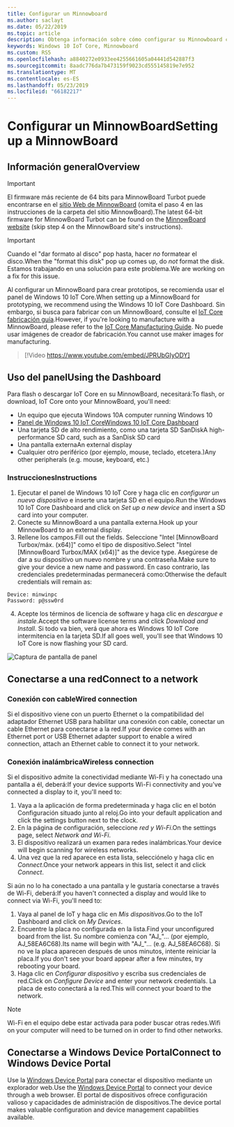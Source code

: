 ```yaml
---
title: Configurar un Minnowboard
ms.author: saclayt
ms.date: 05/22/2019
ms.topic: article
description: Obtenga información sobre cómo configurar su Minnowboard con Windows 10 IoT Core.
keywords: Windows 10 IoT Core, Minnowboard
ms.custom: RS5
ms.openlocfilehash: a8840272e0933ee4255661605a04441d542887f3
ms.sourcegitcommit: 8aadc776da7b473159f9023cd555145819e7e952
ms.translationtype: MT
ms.contentlocale: es-ES
ms.lasthandoff: 05/23/2019
ms.locfileid: "66182217"
---
```

# <a name="setting-up-a-minnowboard"></a><span data-ttu-id="192a9-104">Configurar un MinnowBoard</span><span class="sxs-lookup"><span data-stu-id="192a9-104">Setting up a MinnowBoard</span></span>

## <a name="overview"></a><span data-ttu-id="192a9-105">Información general</span><span class="sxs-lookup"><span data-stu-id="192a9-105">Overview</span></span>

> [!IMPORTANT]
> <span data-ttu-id="192a9-106">El firmware más reciente de 64 bits para MinnowBoard Turbot puede encontrarse en el [sitio Web de MinnowBoard](https://minnowboard.org/tutorials/updating-the-firmware) (omita el paso 4 en las instrucciones de la carpeta del sitio MinnowBoard).</span><span class="sxs-lookup"><span data-stu-id="192a9-106">The latest 64-bit firmware for MinnowBoard Turbot can be found on the [MinnowBoard website](https://minnowboard.org/tutorials/updating-the-firmware) (skip step 4 on the MinnowBoard site's instructions).</span></span>

> [!IMPORTANT]
> <span data-ttu-id="192a9-107">Cuando el "dar formato al disco" pop hasta, hacer _no_ formatear el disco.</span><span class="sxs-lookup"><span data-stu-id="192a9-107">When the "format this disk" pop up comes up, do _not_ format the disk.</span></span> <span data-ttu-id="192a9-108">Estamos trabajando en una solución para este problema.</span><span class="sxs-lookup"><span data-stu-id="192a9-108">We are working on a fix for this issue.</span></span>

<span data-ttu-id="192a9-109">Al configurar un MinnowBoard para crear prototipos, se recomienda usar el panel de Windows 10 IoT Core.</span><span class="sxs-lookup"><span data-stu-id="192a9-109">When setting up a MinnowBoard for prototyping, we recommend using the Windows 10 IoT Core Dashboard.</span></span> <span data-ttu-id="192a9-110">Sin embargo, si busca para fabricar con un MinnowBoard, consulte el [IoT Core fabricación guía](https://docs.microsoft.com/en-us/windows-hardware/manufacture/iot/iot-core-manufacturing-guide).</span><span class="sxs-lookup"><span data-stu-id="192a9-110">However, if you're looking to manufacture with a MinnowBoard, please refer to the [IoT Core Manufacturing Guide](https://docs.microsoft.com/en-us/windows-hardware/manufacture/iot/iot-core-manufacturing-guide).</span></span> <span data-ttu-id="192a9-111">No puede usar imágenes de creador de fabricación.</span><span class="sxs-lookup"><span data-stu-id="192a9-111">You cannot use maker images for manufacturing.</span></span>
<br>
> [!Video https://www.youtube.com/embed/JPRUbGIyODY]

## <a name="using-the-dashboard"></a><span data-ttu-id="192a9-112">Uso del panel</span><span class="sxs-lookup"><span data-stu-id="192a9-112">Using the Dashboard</span></span>

<span data-ttu-id="192a9-113">Para flash o descargar IoT Core en su MinnowBoard, necesitará:</span><span class="sxs-lookup"><span data-stu-id="192a9-113">To flash, or download, IoT Core onto your MinnowBoard, you'll need:</span></span>
* <span data-ttu-id="192a9-114">Un equipo que ejecuta Windows 10</span><span class="sxs-lookup"><span data-stu-id="192a9-114">A computer running Windows 10</span></span> 
* [<span data-ttu-id="192a9-115">Panel de Windows 10 IoT Core</span><span class="sxs-lookup"><span data-stu-id="192a9-115">Windows 10 IoT Core Dashboard</span></span>](https://docs.microsoft.com/windows/iot-core/downloads)
* <span data-ttu-id="192a9-116">Una tarjeta SD de alto rendimiento, como una tarjeta SD SanDisk</span><span class="sxs-lookup"><span data-stu-id="192a9-116">A high-performance SD card, such as a SanDisk SD card</span></span>
* <span data-ttu-id="192a9-117">Una pantalla externa</span><span class="sxs-lookup"><span data-stu-id="192a9-117">An external display</span></span>
* <span data-ttu-id="192a9-118">Cualquier otro periférico (por ejemplo, mouse, teclado, etcetera.)</span><span class="sxs-lookup"><span data-stu-id="192a9-118">Any other peripherals (e.g. mouse, keyboard, etc.)</span></span>

### <a name="instructions"></a><span data-ttu-id="192a9-119">Instrucciones</span><span class="sxs-lookup"><span data-stu-id="192a9-119">Instructions</span></span>

1. <span data-ttu-id="192a9-120">Ejecutar el panel de Windows 10 IoT Core y haga clic en *configurar un nuevo dispositivo* e inserte una tarjeta SD en el equipo.</span><span class="sxs-lookup"><span data-stu-id="192a9-120">Run the Windows 10 IoT Core Dashboard and click on *Set up a new device* and insert a SD card into your computer.</span></span>
2. <span data-ttu-id="192a9-121">Conecte su MinnowBoard a una pantalla externa.</span><span class="sxs-lookup"><span data-stu-id="192a9-121">Hook up your MinnowBoard to an external display.</span></span>
3. <span data-ttu-id="192a9-122">Rellene los campos.</span><span class="sxs-lookup"><span data-stu-id="192a9-122">Fill out the fields.</span></span> <span data-ttu-id="192a9-123">Seleccione "Intel [MinnowBoard Turbox/máx. (x64)]" como el tipo de dispositivo.</span><span class="sxs-lookup"><span data-stu-id="192a9-123">Select "Intel [MinnowBoard Turbox/MAX (x64)]" as the device type.</span></span> <span data-ttu-id="192a9-124">Asegúrese de dar a su dispositivo un nuevo nombre y una contraseña.</span><span class="sxs-lookup"><span data-stu-id="192a9-124">Make sure to give your device a new name and password.</span></span> <span data-ttu-id="192a9-125">En caso contrario, las credenciales predeterminadas permanecerá como:</span><span class="sxs-lookup"><span data-stu-id="192a9-125">Otherwise the default credentials will remain as:</span></span>

```
Device: minwinpc
Password: p@ssw0rd
```

4. <span data-ttu-id="192a9-126">Acepte los términos de licencia de software y haga clic en *descargue e instale*.</span><span class="sxs-lookup"><span data-stu-id="192a9-126">Accept the software license terms and click *Download and Install*.</span></span> <span data-ttu-id="192a9-127">Si todo va bien, verá que ahora es Windows 10 IoT Core intermitencia en la tarjeta SD.</span><span class="sxs-lookup"><span data-stu-id="192a9-127">If all goes well, you'll see that Windows 10 IoT Core is now flashing your SD card.</span></span>

![Captura de pantalla de panel](../media/DeviceSetup/Dashboard-Screenshot.jpg)

## <a name="connect-to-a-network"></a><span data-ttu-id="192a9-129">Conectarse a una red</span><span class="sxs-lookup"><span data-stu-id="192a9-129">Connect to a network</span></span>
### <a name="wired-connection"></a><span data-ttu-id="192a9-130">Conexión con cable</span><span class="sxs-lookup"><span data-stu-id="192a9-130">Wired connection</span></span>
<span data-ttu-id="192a9-131">Si el dispositivo viene con un puerto Ethernet o la compatibilidad del adaptador Ethernet USB para habilitar una conexión con cable, conectar un cable Ethernet para conectarse a la red.</span><span class="sxs-lookup"><span data-stu-id="192a9-131">If your device comes with an Ethernet port or USB Ethernet adapter support to enable a wired connection, attach an Ethernet cable to connect it to your network.</span></span>

### <a name="wireless-connection"></a><span data-ttu-id="192a9-132">Conexión inalámbrica</span><span class="sxs-lookup"><span data-stu-id="192a9-132">Wireless connection</span></span>
<span data-ttu-id="192a9-133">Si el dispositivo admite la conectividad mediante Wi-Fi y ha conectado una pantalla a él, deberá:</span><span class="sxs-lookup"><span data-stu-id="192a9-133">If your device supports Wi-Fi connectivity and you've connected a display to it, you'll need to:</span></span>

1. <span data-ttu-id="192a9-134">Vaya a la aplicación de forma predeterminada y haga clic en el botón Configuración situado junto al reloj.</span><span class="sxs-lookup"><span data-stu-id="192a9-134">Go into your default application and click the settings button next to the clock.</span></span>
2. <span data-ttu-id="192a9-135">En la página de configuración, seleccione _red y Wi-Fi_.</span><span class="sxs-lookup"><span data-stu-id="192a9-135">On the settings page, select _Network and Wi-Fi_.</span></span>
3. <span data-ttu-id="192a9-136">El dispositivo realizará un examen para redes inalámbricas.</span><span class="sxs-lookup"><span data-stu-id="192a9-136">Your device will begin scanning for wireless networks.</span></span>
4. <span data-ttu-id="192a9-137">Una vez que la red aparece en esta lista, selecciónelo y haga clic en _Connect_.</span><span class="sxs-lookup"><span data-stu-id="192a9-137">Once your network appears in this list, select it and click _Connect_.</span></span>

<span data-ttu-id="192a9-138">Si aún no lo ha conectado a una pantalla y le gustaría conectarse a través de Wi-Fi, deberá:</span><span class="sxs-lookup"><span data-stu-id="192a9-138">If you haven't connected a display and would like to connect via Wi-Fi, you'll need to:</span></span>

1. <span data-ttu-id="192a9-139">Vaya al panel de IoT y haga clic en _Mis dispositivos_.</span><span class="sxs-lookup"><span data-stu-id="192a9-139">Go to the IoT Dashboard and click on _My Devices_.</span></span>
2. <span data-ttu-id="192a9-140">Encuentre la placa no configurada en la lista.</span><span class="sxs-lookup"><span data-stu-id="192a9-140">Find your unconfigured board from the list.</span></span> <span data-ttu-id="192a9-141">Su nombre comienza con "AJ_"... (por ejemplo, AJ_58EA6C68).</span><span class="sxs-lookup"><span data-stu-id="192a9-141">Its name will begin with "AJ_"... (e.g. AJ_58EA6C68).</span></span> <span data-ttu-id="192a9-142">Si no ve la placa aparecen después de unos minutos, intente reiniciar la placa.</span><span class="sxs-lookup"><span data-stu-id="192a9-142">If you don't see your board appear after a few minutes, try rebooting your board.</span></span>
3. <span data-ttu-id="192a9-143">Haga clic en _Configurar dispositivo_ y escriba sus credenciales de red.</span><span class="sxs-lookup"><span data-stu-id="192a9-143">Click on _Configure Device_ and enter your network credentials.</span></span> <span data-ttu-id="192a9-144">La placa de esto conectará a la red.</span><span class="sxs-lookup"><span data-stu-id="192a9-144">This will connect your board to the network.</span></span>

> [!NOTE]
> <span data-ttu-id="192a9-145">Wi-Fi en el equipo debe estar activada para poder buscar otras redes.</span><span class="sxs-lookup"><span data-stu-id="192a9-145">Wifi on your computer will need to be turned on in order to find other networks.</span></span>

## <a name="connect-to-windows-device-portal"></a><span data-ttu-id="192a9-146">Conectarse a Windows Device Portal</span><span class="sxs-lookup"><span data-stu-id="192a9-146">Connect to Windows Device Portal</span></span>

<span data-ttu-id="192a9-147">Use la [Windows Device Portal](../manage-your-device/DevicePortal.md) para conectar el dispositivo mediante un explorador web.</span><span class="sxs-lookup"><span data-stu-id="192a9-147">Use the [Windows Device Portal](../manage-your-device/DevicePortal.md) to connect your device through a web browser.</span></span> <span data-ttu-id="192a9-148">El portal de dispositivos ofrece configuración valioso y capacidades de administración de dispositivos.</span><span class="sxs-lookup"><span data-stu-id="192a9-148">The device portal makes valuable configuration and device management capabilities available.</span></span> 
